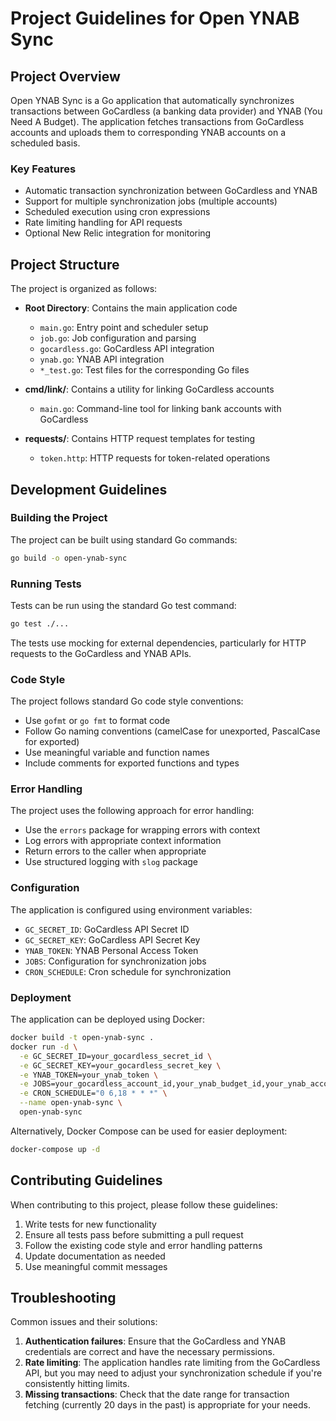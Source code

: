 # Project Guidelines for Open YNAB Sync

## Project Overview

Open YNAB Sync is a Go application that automatically synchronizes transactions between GoCardless (a banking data provider) and YNAB (You Need A Budget). The application fetches transactions from GoCardless accounts and uploads them to corresponding YNAB accounts on a scheduled basis.

### Key Features

- Automatic transaction synchronization between GoCardless and YNAB
- Support for multiple synchronization jobs (multiple accounts)
- Scheduled execution using cron expressions
- Rate limiting handling for API requests
- Optional New Relic integration for monitoring

## Project Structure

The project is organized as follows:

- **Root Directory**: Contains the main application code
  - `main.go`: Entry point and scheduler setup
  - `job.go`: Job configuration and parsing
  - `gocardless.go`: GoCardless API integration
  - `ynab.go`: YNAB API integration
  - `*_test.go`: Test files for the corresponding Go files

- **cmd/link/**: Contains a utility for linking GoCardless accounts
  - `main.go`: Command-line tool for linking bank accounts with GoCardless

- **requests/**: Contains HTTP request templates for testing
  - `token.http`: HTTP requests for token-related operations

## Development Guidelines

### Building the Project

The project can be built using standard Go commands:

```bash
go build -o open-ynab-sync
```

### Running Tests

Tests can be run using the standard Go test command:

```bash
go test ./...
```

The tests use mocking for external dependencies, particularly for HTTP requests to the GoCardless and YNAB APIs.

### Code Style

The project follows standard Go code style conventions:

- Use `gofmt` or `go fmt` to format code
- Follow Go naming conventions (camelCase for unexported, PascalCase for exported)
- Use meaningful variable and function names
- Include comments for exported functions and types

### Error Handling

The project uses the following approach for error handling:

- Use the `errors` package for wrapping errors with context
- Log errors with appropriate context information
- Return errors to the caller when appropriate
- Use structured logging with `slog` package

### Configuration

The application is configured using environment variables:

- `GC_SECRET_ID`: GoCardless API Secret ID
- `GC_SECRET_KEY`: GoCardless API Secret Key
- `YNAB_TOKEN`: YNAB Personal Access Token
- `JOBS`: Configuration for synchronization jobs
- `CRON_SCHEDULE`: Cron schedule for synchronization

### Deployment

The application can be deployed using Docker:

```bash
docker build -t open-ynab-sync .
docker run -d \
  -e GC_SECRET_ID=your_gocardless_secret_id \
  -e GC_SECRET_KEY=your_gocardless_secret_key \
  -e YNAB_TOKEN=your_ynab_token \
  -e JOBS=your_gocardless_account_id,your_ynab_budget_id,your_ynab_account_id \
  -e CRON_SCHEDULE="0 6,18 * * *" \
  --name open-ynab-sync \
  open-ynab-sync
```

Alternatively, Docker Compose can be used for easier deployment:

```bash
docker-compose up -d
```

## Contributing Guidelines

When contributing to this project, please follow these guidelines:

1. Write tests for new functionality
2. Ensure all tests pass before submitting a pull request
3. Follow the existing code style and error handling patterns
4. Update documentation as needed
5. Use meaningful commit messages

## Troubleshooting

Common issues and their solutions:

1. **Authentication failures**: Ensure that the GoCardless and YNAB credentials are correct and have the necessary permissions.
2. **Rate limiting**: The application handles rate limiting from the GoCardless API, but you may need to adjust your synchronization schedule if you're consistently hitting limits.
3. **Missing transactions**: Check that the date range for transaction fetching (currently 20 days in the past) is appropriate for your needs.